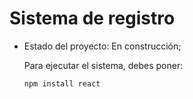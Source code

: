 <h1>Sistema de registro</h1>

- Estado del proyecto: En construcción;

  Para ejecutar el sistema, debes poner:
  
  ````npm install react````
